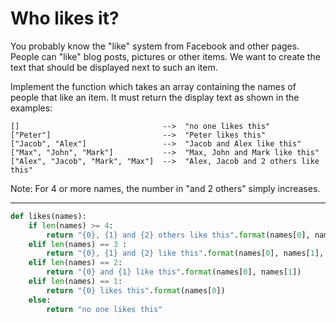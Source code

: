 # Who likes it?

You probably know the "like" system from Facebook and other pages. People can "like" blog posts, pictures or other items. We want to create the text that should be displayed next to such an item.

Implement the function which takes an array containing the names of people that like an item. It must return the display text as shown in the examples:

```
[]                                -->  "no one likes this"
["Peter"]                         -->  "Peter likes this"
["Jacob", "Alex"]                 -->  "Jacob and Alex like this"
["Max", "John", "Mark"]           -->  "Max, John and Mark like this"
["Alex", "Jacob", "Mark", "Max"]  -->  "Alex, Jacob and 2 others like this"
```
Note: For 4 or more names, the number in "and 2 others" simply increases.

---

```py
def likes(names):
    if len(names) >= 4:
        return "{0}, {1} and {2} others like this".format(names[0], names[1], len(names)-2)
    elif len(names) == 3 : 
        return "{0}, {1} and {2} like this".format(names[0], names[1], names[2])
    elif len(names) == 2:
        return "{0} and {1} like this".format(names[0], names[1])
    elif len(names) == 1:
        return "{0} likes this".format(names[0])
    else:
        return "no one likes this"
```
